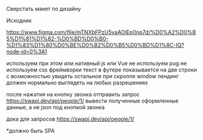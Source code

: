 Cверстать макет по дизайну

Исходник

https://www.figma.com/file/mTNXbFPzU5vaAOlEp0np7d/%D0%A2%D0%B5%D1%81%D1%82-%D0%BD%D0%B0-%D1%83%D1%80%D0%BE%D0%B2%D0%B5%D0%BD%D1%8C-IQ?node-id=0%3A1

используем при этом или нативный js или Vue
не используем pug
не используем css фреймворки
текст в футере показывается на две строки с возможностью увидеть остальное при скролле window
лендинг должен нормально выглядеть на любых разрешениях

после нажатия на кнопку звонка отправить запрос
https://swapi.dev/api/people/1/
вывести полученные оформленные данные, а не json под кнопкой звонка

дока для запросов
https://swapi.dev/api/people/1/

*должно быть SPA